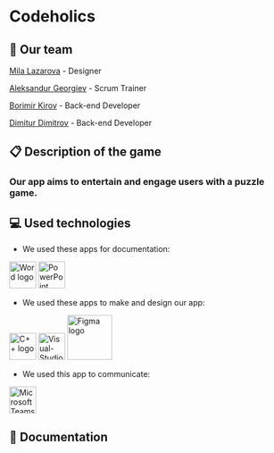 # Codeholics
<p align="center">



## 🏢 Our team
<p><a href="https://github.com/MKLazarova23">Mila Lazarova</a> - Designer</p>
<p><a href="https://github.com/alk09">Aleksandur Georgiev</a> - Scrum Trainer</p>
<p><a href="https://github.com/BDKirov23">Borimir Kirov</a> - Back-end Developer</p>
<p><a href="https://github.com/DSDimitrov23">Dimitur Dimitrov</a> - Back-end Developer</p>

## 📋 Description of the game
### Our app aims to entertain and engage users with a puzzle game.

## 💻 Used technologies
- We used these apps for documentation:
<p align="left">
<p>
<img src="https://cdn.worldvectorlogo.com/logos/word-1.svg" alt="Word logo" width=48px>
<img src="https://cdn.worldvectorlogo.com/logos/powerpoint-2.svg" alt="PowerPoint logo" width=48px>
   </p>
</p>

- We used these apps to make and design our app:
<p align="left">
<p>
<img src="https://cdn.worldvectorlogo.com/logos/c.svg" alt="C++ logo" width=48px>
  <img src="https://cdn.worldvectorlogo.com/logos/visual-studio-2013.svg" alt="Visual-Studio logo" width=48px>
<img src="https://cdn.worldvectorlogo.com/logos/figma-5.svg" alt="Figma logo" width=80px>
     </p>
</p>

- We used this app to communicate:
<p align="left">
<p>
    <img src="https://cdn.worldvectorlogo.com/logos/microsoft-teams-1.svg" alt="Microsoft Teams logo" width=48px>
 </p>
</p>



## 📃 Documentation
